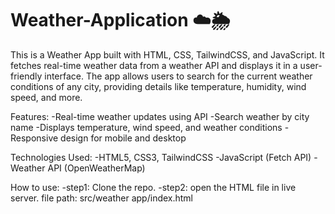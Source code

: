 # Weather-Application ☁️🌦️
This is a Weather App built with HTML, CSS, TailwindCSS, and JavaScript. It fetches real-time weather data from a weather API and displays it in a user-friendly interface. The app allows users to search for the current weather conditions of any city, providing details like temperature, humidity, wind speed, and more.

Features:
 -Real-time weather updates using API
 -Search weather by city name
 -Displays temperature, wind speed, and weather conditions
 -Responsive design for mobile and desktop

Technologies Used:
 -HTML5, CSS3, TailwindCSS
 -JavaScript (Fetch API)
 -Weather API (OpenWeatherMap)

 How to use:
 -step1: Clone the repo.
 -step2: open the HTML file in live server.
         file path: src/weather app/index.html

